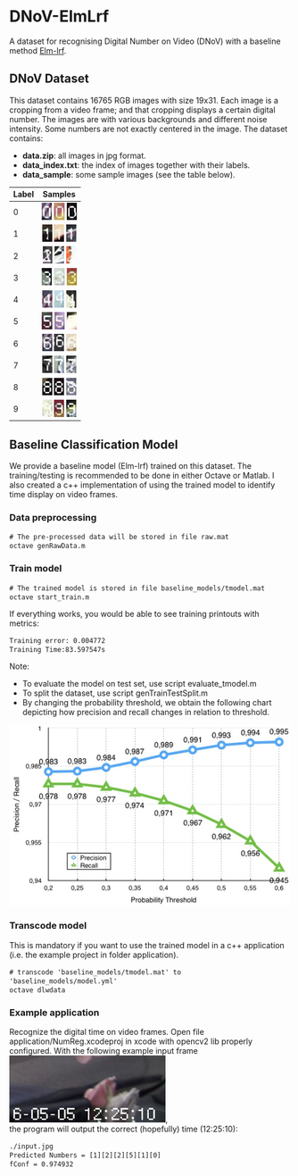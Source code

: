 # DNoV-ElmLrf
A dataset for recognising Digital Number on Video (DNoV) with a baseline method [Elm-lrf](https://ieeexplore.ieee.org/abstract/document/7083684/).

## DNoV Dataset
This dataset contains 16765 RGB images with size 19x31. Each image is a cropping from a video frame; and that cropping displays a certain digital number. The images are with various backgrounds and different noise intensity. Some numbers are not exactly centered in the image. The dataset contains:

- **data.zip**: all images in jpg format.
- **data_index.txt**: the index of images together with their labels.
- **data_sample**: some sample images (see the table below).

| Label        | Samples           |
| ------------- |:-------------:|
| 0      | ![](data_sample/0a.jpg) ![](data_sample/0b.jpg) ![](data_sample/0c.jpg)|
| 1      | ![](data_sample/1a.jpg) ![](data_sample/1b.jpg) ![](data_sample/1c.jpg)|
| 2      | ![](data_sample/2a.jpg) ![](data_sample/2b.jpg) ![](data_sample/2c.jpg)| 
| 3      | ![](data_sample/3a.jpg) ![](data_sample/3b.jpg) ![](data_sample/3c.jpg)|
| 4      | ![](data_sample/4a.jpg) ![](data_sample/4b.jpg) ![](data_sample/4c.jpg)|
| 5      | ![](data_sample/5a.jpg) ![](data_sample/5b.jpg) ![](data_sample/5c.jpg)| 
| 6      | ![](data_sample/6a.jpg) ![](data_sample/6b.jpg) ![](data_sample/6c.jpg)|
| 7      | ![](data_sample/7a.jpg) ![](data_sample/7b.jpg) ![](data_sample/7c.jpg)| 
| 8      | ![](data_sample/8a.jpg) ![](data_sample/8b.jpg) ![](data_sample/8c.jpg)|
| 9      | ![](data_sample/9a.jpg) ![](data_sample/9b.jpg) ![](data_sample/9c.jpg)|

## Baseline Classification Model
We provide a baseline model (Elm-lrf) trained on this dataset. The training/testing is recommended to be done in either Octave or Matlab. I also created a c++ implementation of using the trained model to identify time display on video frames.

### Data preprocessing
```
# The pre-processed data will be stored in file raw.mat
octave genRawData.m
```

### Train model
```
# The trained model is stored in file baseline_models/tmodel.mat
octave start_train.m
```
If everything works, you would be able to see training printouts with metrics:
```
Training error: 0.004772
Training Time:83.597547s
```
Note:   
- To evaluate the model on test set, use script evaluate_tmodel.m
- To split the dataset, use script genTrainTestSplit.m
- By changing the probability threshold, we obtain the following chart depicting how precision and recall changes in relation to threshold.

![](param_search.jpeg)


### Transcode model
This is mandatory if you want to use the trained model in a c++ application (i.e. the example project in folder application).
```
# transcode 'baseline_models/tmodel.mat' to 'baseline_models/model.yml'
octave dlwdata
```

### Example application
Recognize the digital time on video frames. Open file application/NumReg.xcodeproj in xcode with opencv2 lib properly configured. With the following example input frame   
![](application/input.jpg),   
the program will output the correct (hopefully) time (12:25:10):
```
./input.jpg
Predicted Numbers = [1][2][2][5][1][0]
fConf = 0.974932
```
